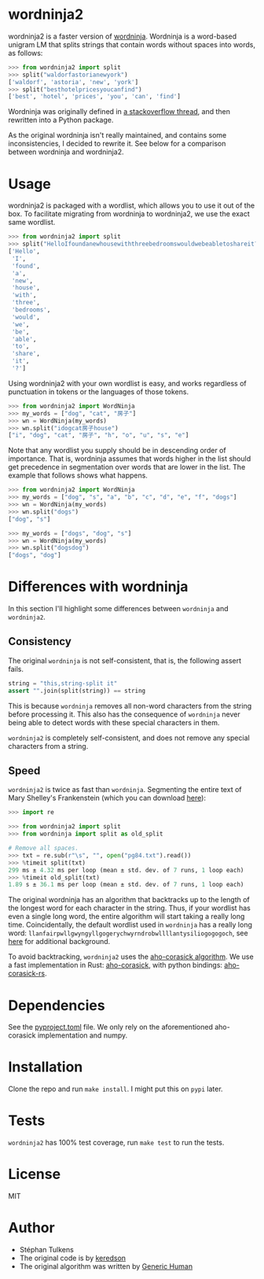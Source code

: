 # wordninja2

wordninja2 is a faster version of [wordninja](https://github.com/keredson/wordninja). Wordninja is a word-based unigram LM that splits strings that contain words without spaces into words, as follows:

```python
>>> from wordninja2 import split
>>> split("waldorfastorianewyork")
['waldorf', 'astoria', 'new', 'york']
>>> split("besthotelpricesyoucanfind")
['best', 'hotel', 'prices', 'you', 'can', 'find']

```

Wordninja was originally defined in [a stackoverflow thread](https://stackoverflow.com/questions/8870261/how-to-split-text-without-spaces-into-list-of-words/11642687#11642687), and then rewritten into a Python package.

As the original wordninja isn't really maintained, and contains some inconsistencies, I decided to rewrite it. See below for a comparison between wordninja and wordninja2.

# Usage

wordninja2 is packaged with a wordlist, which allows you to use it out of the box. To facilitate migrating from wordninja to wordninja2, we use the exact same wordlist.

```python
>>> from wordninja2 import split
>>> split("HelloIfoundanewhousewiththreebedroomswouldwebeabletoshareit?")
['Hello',
 'I',
 'found',
 'a',
 'new',
 'house',
 'with',
 'three',
 'bedrooms',
 'would',
 'we',
 'be',
 'able',
 'to',
 'share',
 'it',
 '?']

 ```

Using wordninja2 with your own wordlist is easy, and works regardless of punctuation in tokens or the languages of those tokens.

```python
>>> from wordninja2 import WordNinja
>>> my_words = ["dog", "cat", "房子"]
>>> wn = WordNinja(my_words)
>>> wn.split("idogcat房子house")
["i", "dog", "cat", "房子", "h", "o", "u", "s", "e"]

```

Note that any wordlist you supply should be in descending order of importance. That is, wordninja assumes that words higher in the list should get precedence in segmentation over words that are lower in the list. The example that follows shows what happens.

```python
>>> from wordninja2 import WordNinja
>>> my_words = ["dog", "s", "a", "b", "c", "d", "e", "f", "dogs"]
>>> wn = WordNinja(my_words)
>>> wn.split("dogs")
["dog", "s"]

>>> my_words = ["dogs", "dog", "s"]
>>> wn = WordNinja(my_words)
>>> wn.split("dogsdog")
["dogs", "dog"]

```

# Differences with wordninja

In this section I'll highlight some differences between `wordninja` and `wordninja2`.

## Consistency

The original `wordninja` is not self-consistent, that is, the following assert fails.

```python
string = "this,string-split it"
assert "".join(split(string)) == string

```

This is because `wordninja` removes all non-word characters from the string before processing it. This also has the consequence of `wordninja` never being able to detect words with these special characters in them.

`wordninja2` is completely self-consistent, and does not remove any special characters from a string.

## Speed

`wordninja2` is twice as fast than `wordninja`. Segmenting the entire text of Mary Shelley's Frankenstein (which you can download [here](https://www.gutenberg.org/ebooks/84)):

```python
>>> import re

>>> from wordninja2 import split
>>> from wordninja import split as old_split

# Remove all spaces.
>>> txt = re.sub(r"\s", "", open("pg84.txt").read())
>>> %timeit split(txt)
299 ms ± 4.32 ms per loop (mean ± std. dev. of 7 runs, 1 loop each)
>>> %timeit old_split(txt)
1.89 s ± 36.1 ms per loop (mean ± std. dev. of 7 runs, 1 loop each)

```

The original wordninja has an algorithm that backtracks up to the length of the longest word for each character in the string. Thus, if your wordlist has even a single long word, the entire algorithm will start taking a really long time. Coincidentally, the default wordlist used in `wordninja` has a really long word: `llanfairpwllgwyngyllgogerychwyrndrobwllllantysiliogogogoch`, see [here](https://www.atlasobscura.com/places/llanfairpwllgwyngyllgogerychwyrndrobwllllantysiliogogogoch) for additional background.

To avoid backtracking, `wordninja2` uses the [aho-corasick algorithm](https://en.wikipedia.org/wiki/Aho%E2%80%93Corasick_algorithm). We use a fast implementation in Rust: [aho-corasick](https://github.com/BurntSushi/aho-corasick), with python bindings: [aho-corasick-rs](https://github.com/G-Research/ahocorasick_rs/).

# Dependencies

See the [pyproject.toml](pyproject.toml) file. We only rely on the aforementioned aho-corasick implementation and numpy.

# Installation

Clone the repo and run `make install`. I might put this on `pypi` later.

# Tests

`wordninja2` has 100% test coverage, run `make test` to run the tests.

# License

MIT

# Author

* Stéphan Tulkens
* The original code is by [keredson](https://github.com/keredson)
* The original algorithm was written by [Generic Human](https://stackoverflow.com/users/1515832/generic-human)
